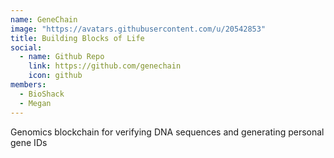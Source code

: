 ```yaml
---
name: GeneChain
image: "https://avatars.githubusercontent.com/u/20542853"
title: Building Blocks of Life
social:
  - name: Github Repo
    link: https://github.com/genechain
    icon: github
members:
  - BioShack
  - Megan
---
```


Genomics blockchain for verifying DNA sequences and generating personal gene IDs